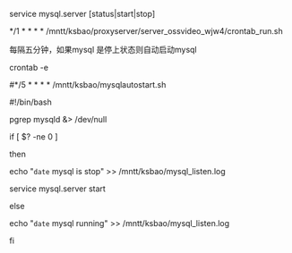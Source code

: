 
service mysql.server [status|start|stop]

*/1 * * * * /mntt/ksbao/proxyserver/server_ossvideo_wjw4/crontab_run.sh

每隔五分钟，如果mysql 是停上状态则自动启动mysql

crontab -e

\#*/5 * * * * /mntt/ksbao/mysqlautostart.sh

 

\#!/bin/bash

pgrep mysqld &> /dev/null

if [ $? -ne 0 ]

then

echo "`date` mysql is stop" >> /mntt/ksbao/mysql_listen.log

service mysql.server start

else

echo "`date` mysql running" >> /mntt/ksbao/mysql_listen.log

fi